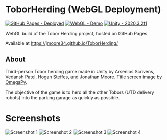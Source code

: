 # ToborHerding (WebGL Deployment)
[![GitHub Pages - Deployed](https://img.shields.io/badge/GitHub_Pages-Deployed-blue?logo=github)](https://jmoore34.github.io/ToborHerding/)
[![WebGL - Demo](https://img.shields.io/badge/WebGL-Demo-2ea44f?logo=webgl)](https://jmoore34.github.io/ToborHerding/)
[![Unity - 2020.3.2f1](https://img.shields.io/badge/Unity-2020.3.2f1-orange?logo=unity)](https://jmoore34.github.io/ToborHerding/)

WebGL build of the Tobor Herding project, hosted on GitHub Pages

Available at https://jmoore34.github.io/ToborHerding/

## About

Third-person Tobor herding game made in Unity by Arsenios Scrivens, Vedansh Patel, Hogan Steffes, and Jonathan Moore.
Title screen image by [OmegaPy](https://www.reddit.com/r/utdallas/comments/e6ssck/these_are_the_droids_youre_looking_for/).

The objective of the game is to herd all the other Tobors (UTD delivery robots) into the parking garage as quickly as possible.

# Screenshots
![Screenshot 1](https://github.com/v-patel/CS4361-Project/raw/main/Screenshots/field.png)
![Screenshot 2](https://github.com/v-patel/CS4361-Project/raw/main/Screenshots/wireframe.png)
![Screenshot 3](https://github.com/v-patel/CS4361-Project/raw/main/Screenshots/fence.png)
![Screenshot 4](https://github.com/v-patel/CS4361-Project/raw/main/Screenshots/garage.png)
